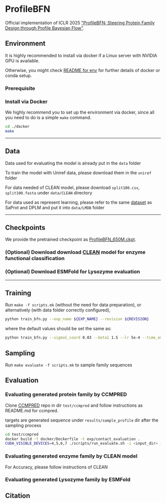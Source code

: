 # ProfileBFN
Official implementation of ICLR 2025 ["ProfileBFN: Steering Protein Family Design through Profile Bayesian Flow"](https://openreview.net/forum?id=PSiijdQjNU&noteId=sRV2quHqPd).

## Environment
It is highly recommended to install via docker if a Linux server with NVIDIA GPU is available.

Otherwise, you might check [README for env](docker/README.md) for further details of docker or conda setup.

### Prerequisite

### Install via Docker
We highly recommend you to set up the environment via docker, since all you need to do is a simple `make` command.
```bash
cd ./docker
make
```


-----

## Data
Data used for evaluating the model is already put in the `data` folder

To train the model with Uniref data, please download them in the `uniref` folder

For data needed of CLEAN model, please download `split100.csv`, `split100.fasta` under `data/CLEAN` directory

For data used as represent learning, please refer to the same [dataset](https://drive.google.com/drive/folders/11dNGqPYfLE3M-Mbh4U7IQpuHxJpuRr4g?usp=sharing) as SaProt and DPLM and put it into `data/LMDB` folder

---


## Checkpoints
We provide the pretrained checkpoint as [ProfileBFN_650M.ckpt](). 

### (Optional) Download download [CLEAN]() model for enzyme functional classification


### (Optional) Download ESMFold for Lysozyme evaluation

---


## Training
Run `make -f scripts.mk` (without the need for data preparation), or alternatively (with data folder correctly configured),
```bash
python train_bfn.py --exp_name ${EXP_NAME} --revision ${REVISION}
```

where the default values should be set the same as:
```bash
python train_bfn.py --sigma1_coord 0.03 --beta1 1.5 --lr 5e-4 --time_emb_dim 1 --epochs 15 --max_grad_norm Q --destination_prediction True --use_discrete_t True --num_samples 10 --sampling_strategy end_back_pmf
```


## Sampling

Run `make evaluate -f scripts.mk` to sample family sequences


## Evaluation
### Evaluating generated protein family by CCMPRED
Clone [CCMPRED](https://github.com/jingjing-gong/contact_evaluation) repo in dir `test/ccmpred` and follow instructions as README.md for ccmpred.  

targets are generated sequence under `results/sample_profile` dir after the sampling process
```bash
cd test/ccmpred
docker build -f docker/Dockerfile -t exp/contact_evaluation .
CUDA_VISIBLE_DEVICES=4,5,6,7 ./scripts/run_evaluate.sh -i <input_dir> -o <output_dir>
```


### Evaluating generated enzyme family by CLEAN model
For Accuracy, please follow instructions of CLEAN



### Evaluating generated Lysozyme family by ESMFold


## Citation


